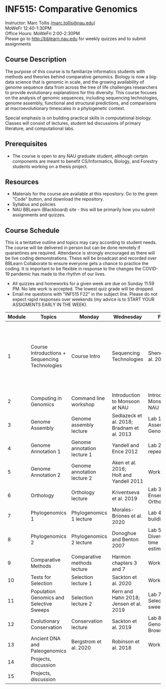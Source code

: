# INF515: Comparative Genomics

Instructor: Marc Tollis (marc.tollis@nau.edu)<br/>
MoWeFr 12:40-1:30PM<br/>
Office Hours: MoWeFri 2:00-2:30PM<br/>
Please go to http://bblearn.nau.edu for weekly quizzes and to submit assignments

## Course Description
The purpose of this course is to familiarize informatics students with methods and theories behind comparative genomics. Biology is now a big-data science that is genomic in scale, and the growing availability of genome sequence data from across the tree of life challenges researchers to provide evolutionary explanations for this diversity. This course focuses on the analysis of genomic sequences, including sequencing technologies, genome assembly, functional and structural predictions, and comparisons at macroevolutionary timescales in a phylogenetic context. 

Special emphasis is on building practical skills in computational biology. Classes will consist of lectures, student led discussions of primary literature, and computational labs.

## Prerequisites
* The course is open to any NAU graduate student, although certain components are meant to benefit CS/Informatics, Biology, and Forestry students working on a thesis project.<br/>

## Resources
* Materials for the course are available at this repository. Go to the green "Code" button, and download the repository.<br/>
* Syllabus and policies
* NAU BBLearn (Blackboard) site - this will be primarily how you submit assignments and quizzes.

## Course Schedule
This is a tentative outline and topics may cary according to student needs. The course will be delivered in person but can be done remotely if quarantines are required. Attendance is strongly encouraged as there will be live coding demonstrations. These will be broadcast and recorded over BBLearn Collaborate to ensure everyone gets a chance to practice the coding. It is important to be flexible in response to the changes the COVID-19 pandemic has made to the rhythm of our lives.
* All quizzes and homeworks for a given week are due on Sunday 11:59 PM. No late work is accepted. The lowest quiz grade will be dropped.
* Email me questions with "INF515 F22" in the subject line. Please do not expect rapid responses over weekends (my advice is to START YOUR ASSIGMENTS EARLY IN THE WEEK).

| Module | Topics | Monday | Wednesday  | Friday  | Assignment |
| ------------ | ------ | -------------- | ------- | ---------- | --------------- |
| 1 | Course Introductions + Sequencing Technologies | Course Intro | Sequencing Technologies | Shendure et al. 2017  | * Quiz 1</br>* sign up for discussion leadership</br>* Software carpentry (optional)</br>* Computing quiz |
| 2 | Computing in Genomics | Command line workshop | Introduction to Monsoon at NAU | Introduction to Monsoon at NAU |  |  |
| 3 | Genome Assembly | Genome assembly lecture | Sedlazeck et al. 2018; Bradnam et al. 2013 | Lab 1: Assembling a Genome | Quiz 2 |
| 4 | Genome Annotation 1 | Genome annotation lecture 1 | Yandell and Ence 2012 |  Lab 2: repeatmasking | Quiz 3 |
| 5 | Genome Annotation 2 | Genome annotation lecture 2 | Aken et al. 2016;</br>Holt and Yandell 2011  | Work on labs | Quiz 4 |
| 6 | Orthology | Orthology lecture | Kriventseva et al. 2019 |  Lab 3: NCBI, Ensembl, OrthoDB | Quiz 5 |
| 7 | Phylogenomics 1 | Phylogenomics 1 lecture | Morales-Briones et al. 2020 | Lab 4: Tree building | Quiz 6 |
| 8 | Phylogenomics 2 | Phylogenomics 2 lecture | Donoghue and Benton 2007 | Lab 5: Divergence time estimation | Quiz 7 |
| 9 | Comparative Methods | Comparative methods lecture | Harmon chapters 3 and 7 | Work on labs | Quiz 8 |
| 10 | Tests for Selection | Selection lecture 1 | Sackton et al. 2020 | Work on labs | Quiz 9 |
| 11 | Population Genomics and Selective Sweeps | Selection lecture 2 | Kern and Hahn 2018;</br>Jensen et al. 2019 | Lab 7: Selective sweeps | Quiz 10 |
| 12 | Evolutionary Conservation | Conservation lecture | Sackton et al. 2019 | Lab 8: UCSC Genome Browser | Quiz 11 |
| 13 | Ancient DNA and Paleogenomics | Bergstrom et al. 2020 | Robinson et al. 2018 | Work on labs | Quiz 12 |
| 14 | Projects, discussion
| 15 | Projects, discussion
